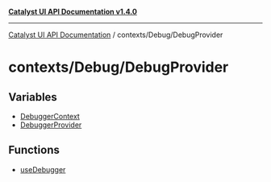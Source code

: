 [**Catalyst UI API Documentation v1.4.0**](../../../README.md)

---

[Catalyst UI API Documentation](../../../README.md) / contexts/Debug/DebugProvider

# contexts/Debug/DebugProvider

## Variables

- [DebuggerContext](variables/DebuggerContext.md)
- [DebuggerProvider](variables/DebuggerProvider.md)

## Functions

- [useDebugger](functions/useDebugger.md)

